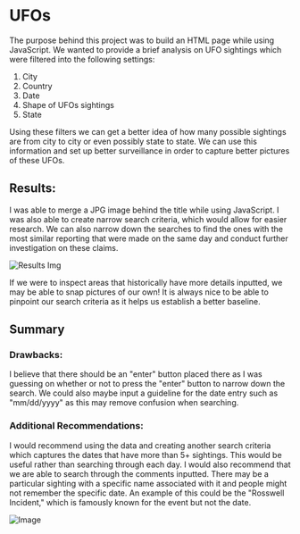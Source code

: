 # UFOs 
The purpose behind this project was to build an HTML page while using JavaScript. We wanted to provide a brief analysis on UFO sightings which were filtered into the following settings: 

1. City 
2. Country
3. Date
4. Shape of UFOs sightings 
5. State

Using these filters we can get a better idea of how many possible sightings are from city to city or even possibly state to state. We can use this information and set up better surveillance in order to capture better pictures of these UFOs. 

## Results:
I was able to merge a JPG image behind the title while using JavaScript. I was also able to create narrow search criteria, which would allow for easier research. We can also narrow down the searches to find the ones with the most similar reporting that were made on the same day and conduct further investigation on these claims. 

![Results Img](https://i.ibb.co/R6N1zWd/Images.png")


If we were to inspect areas that historically have more details inputted, we may be able to snap pictures of our own! It is always nice to be able to pinpoint our search criteria as it helps us establish a better baseline. 

## Summary
### Drawbacks: 
I believe that there should be an "enter" button placed there as I was guessing on whether or not to press the "enter" button to narrow down the search. We could also maybe input a guideline for the date entry such as "mm/dd/yyyy" as this may remove confusion when searching. 

### Additional Recommendations: 
I would recommend using the data and creating another search criteria which captures the dates that have more than 5+ sightings. This would be useful rather than searching through each day. I would also recommend that we are able to search through the comments inputted. There may be a particular sighting with a specific name associated with it and people might not remember the specific date. An example of this could be the "Rosswell Incident," which is famously known for the event but not the date. 

![Image](https://i.ibb.co/2KhkDCB/gettyimages-501124314.webp) 
